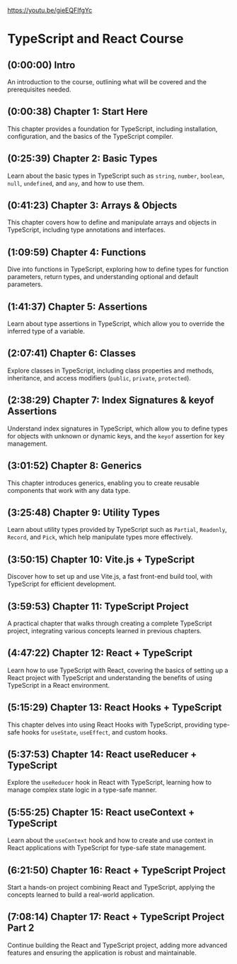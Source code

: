 

https://youtu.be/gieEQFIfgYc


# TypeScript and React Course

## (0:00:00) Intro
An introduction to the course, outlining what will be covered and the prerequisites needed.

## (0:00:38) Chapter 1: Start Here
This chapter provides a foundation for TypeScript, including installation, configuration, and the basics of the TypeScript compiler.

## (0:25:39) Chapter 2: Basic Types
Learn about the basic types in TypeScript such as `string`, `number`, `boolean`, `null`, `undefined`, and `any`, and how to use them.

## (0:41:23) Chapter 3: Arrays & Objects
This chapter covers how to define and manipulate arrays and objects in TypeScript, including type annotations and interfaces.

## (1:09:59) Chapter 4: Functions
Dive into functions in TypeScript, exploring how to define types for function parameters, return types, and understanding optional and default parameters.

## (1:41:37) Chapter 5: Assertions
Learn about type assertions in TypeScript, which allow you to override the inferred type of a variable.

## (2:07:41) Chapter 6: Classes
Explore classes in TypeScript, including class properties and methods, inheritance, and access modifiers (`public`, `private`, `protected`).

## (2:38:29) Chapter 7: Index Signatures & keyof Assertions
Understand index signatures in TypeScript, which allow you to define types for objects with unknown or dynamic keys, and the `keyof` assertion for key management.

## (3:01:52) Chapter 8: Generics
This chapter introduces generics, enabling you to create reusable components that work with any data type.

## (3:25:48) Chapter 9: Utility Types
Learn about utility types provided by TypeScript such as `Partial`, `Readonly`, `Record`, and `Pick`, which help manipulate types more effectively.

## (3:50:15) Chapter 10: Vite.js + TypeScript 
Discover how to set up and use Vite.js, a fast front-end build tool, with TypeScript for efficient development.

## (3:59:53) Chapter 11: TypeScript Project
A practical chapter that walks through creating a complete TypeScript project, integrating various concepts learned in previous chapters.

## (4:47:22) Chapter 12: React + TypeScript
Learn how to use TypeScript with React, covering the basics of setting up a React project with TypeScript and understanding the benefits of using TypeScript in a React environment.

## (5:15:29) Chapter 13: React Hooks + TypeScript
This chapter delves into using React Hooks with TypeScript, providing type-safe hooks for `useState`, `useEffect`, and custom hooks.

## (5:37:53) Chapter 14: React useReducer + TypeScript
Explore the `useReducer` hook in React with TypeScript, learning how to manage complex state logic in a type-safe manner.

## (5:55:25) Chapter 15: React useContext + TypeScript
Learn about the `useContext` hook and how to create and use context in React applications with TypeScript for type-safe state management.

## (6:21:50) Chapter 16: React + TypeScript Project 
Start a hands-on project combining React and TypeScript, applying the concepts learned to build a real-world application.

## (7:08:14) Chapter 17: React + TypeScript Project Part 2
Continue building the React and TypeScript project, adding more advanced features and ensuring the application is robust and maintainable.
